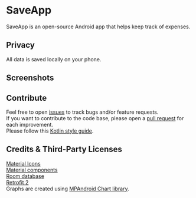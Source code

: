 # SaveApp

SaveApp is an open-source Android app that helps keep track of expenses.

## Privacy
All data is saved locally on your phone.

## Screenshots

## Contribute
Feel free to open <a href="https://github.com/ferrariofilippo/SaveApp_Kotlin/issues/">issues</a> to track bugs and/or feature requests.<br/>
If you want to contribute to the code base, please open a <a href="https://github.com/ferrariofilippo/SaveApp_Kotlin/pulls/">pull request</a> for each improvement.<br/>
Please follow this <a href="https://developer.android.com/kotlin/style-guide">Kotlin style guide</a>.

## Credits & Third-Party Licenses
<a href="https://fonts.google.com/icons?icon.set=Material+Icons">Material Icons</a><br />
<a href="https://github.com/material-components/material-components-android">Material components</a><br />
<a href="https://developer.android.com/jetpack/androidx/releases/room">Room database</a><br />
<a href="https://github.com/square/retrofit">Retrofit 2</a><br />
Graphs are created using <a href="https://github.com/PhilJay/MPAndroidChart">MPAndroid Chart library</a>.<br/>
